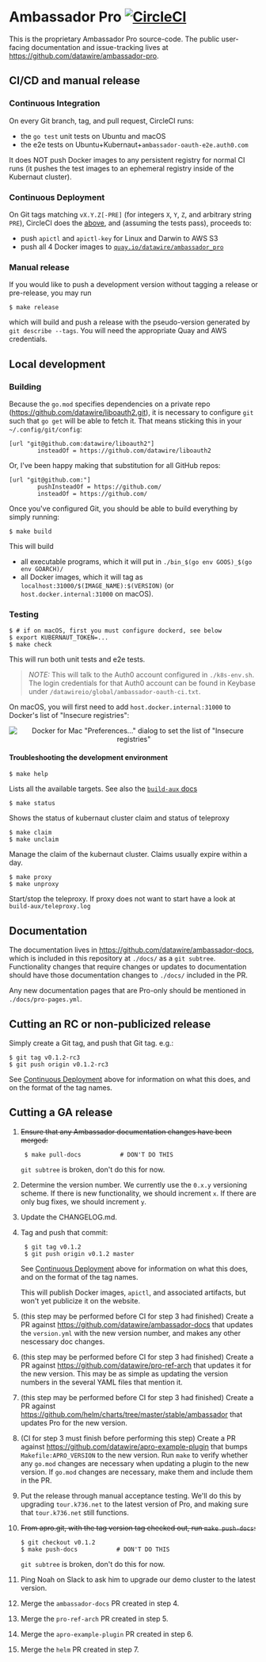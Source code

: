 # Ambassador Pro [![CircleCI](https://circleci.com/gh/datawire/apro.svg?style=svg&circle-token=81544a8dc30c28df7705975ad2dd4bfee63b653b)](https://circleci.com/gh/datawire/apro)

This is the proprietary Ambassador Pro source-code.  The public
user-facing documentation and issue-tracking lives at
<https://github.com/datawire/ambassador-pro>.

## CI/CD and manual release

### Continuous Integration

On every Git branch, tag, and pull request, CircleCI runs:
 - the `go test` unit tests on Ubuntu and macOS
 - the e2e tests on Ubuntu+Kubernaut+`ambassador-oauth-e2e.auth0.com`

It does NOT push Docker images to any persistent registry for normal
CI runs (it pushes the test images to an ephemeral registry inside of
the Kubernaut cluster).

### Continuous Deployment

On Git tags matching `vX.Y.Z[-PRE]` (for integers `X`, `Y`, `Z`, and
arbitrary string `PRE`), CircleCI does the
[above](#continuous-integration), and (assuming the tests pass),
proceeds to:
 - push `apictl` and `apictl-key` for Linux and Darwin to AWS S3
 - push all 4 Docker images to
   [`quay.io/datawire/ambassador_pro`](https://quay.io/repository/datawire/ambassador_pro?tab=tags)

### Manual release

If you would like to push a development version without tagging a
release or pre-release, you may run

    $ make release

which will build and push a release with the pseudo-version generated
by `git describe --tags`.  You will need the appropriate Quay and AWS
credentials.

## Local development

### Building

Because the `go.mod` specifies dependencies on a private repo
(https://github.com/datawire/liboauth2.git), it is necessary to
configure `git` such that `go get` will be able to fetch it.  That
means sticking this in your `~/.config/git/config`:

    [url "git@github.com:datawire/liboauth2"]
            insteadOf = https://github.com/datawire/liboauth2

Or, I've been happy making that substitution for all GitHub repos:

    [url "git@github.com:"]
            pushInsteadOf = https://github.com/
            insteadOf = https://github.com/

Once you've configured Git, you should be able to build everything by
simply running:

    $ make build

This will build
 - all executable programs, which it will put in
   `./bin_$(go env GOOS)_$(go env GOARCH)/`
 - all Docker images, which it will tag as
   `localhost:31000/$(IMAGE_NAME):$(VERSION)` (or
   `host.docker.internal:31000` on macOS).

### Testing

    $ # if on macOS, first you must configure dockerd, see below
    $ export KUBERNAUT_TOKEN=...
    $ make check

This will run both unit tests and e2e tests.

 > *NOTE:* This will talk to the Auth0 account configured in
 > `./k8s-env.sh`.  The login credentials for that Auth0 account can
 > be found in Keybase under
 > `/datawireio/global/ambassador-oauth-ci.txt`.

On macOS, you will first need to add `host.docker.internal:31000` to
Docker's list of "Insecure registries":

<p align="center">
  <img src="./build-aux/docs/docker-cluster-macos-insecure-registries.png" alt="Docker for Mac &quot;Preferences…&quot; dialog to set the list of &quot;Insecure registries&quot;"/>
</p>

#### Troubleshooting the development environment

    $ make help

Lists all the available targets. See also the [`build-aux` docs](./build-aux/docs/intro.md)

    $ make status

Shows the status of kubernaut cluster claim and status of teleproxy

    $ make claim
    $ make unclaim
    
Manage the claim of the kubernaut cluster. Claims usually expire within a day.

    $ make proxy
    $ make unproxy
    
Start/stop the teleproxy. If proxy does not want to start have a look at `build-aux/teleproxy.log`

## Documentation

The documentation lives in
<https://github.com/datawire/ambassador-docs>, which is included in
this repository at `./docs/` as a `git subtree`.  Functionality
changes that require changes or updates to documentation should have
those documentation changes to `./docs/` included in the PR.

Any new documentation pages that are Pro-only should be mentioned in
`./docs/pro-pages.yml`.

## Cutting an RC or non-publicized release

Simply create a Git tag, and push that Git tag.  e.g.:

    $ git tag v0.1.2-rc3
    $ git push origin v0.1.2-rc3

See [Continuous Deployment](#continuous-deployment) above for
information on what this does, and on the format of the tag names.

## Cutting a GA release

1. ~~Ensure that any Ambassador documentation changes have been merged:~~

        $ make pull-docs           # DON'T DO THIS

   `git subtree` is broken, don't do this for now.

2. Determine the version number. We currently use the `0.x.y` versioning
   scheme. If there is new functionality, we should increment `x`. If
   there are only bug fixes, we should increment `y`.

3. Update the CHANGELOG.md.

4. Tag and push that commit:

        $ git tag v0.1.2
        $ git push origin v0.1.2 master

   See [Continuous Deployment](#continuous-deployment) above for
   information on what this does, and on the format of the tag names.

   This will publish Docker images, `apictl`, and associated
   artifacts, but won't yet publicize it on the website.

5. (this step may be performed before CI for step 3 had finished) Create
   a PR against <https://github.com/datawire/ambassador-docs> that
   updates the `version.yml` with the new version number, and makes
   any other nescessary doc changes.

6. (this step may be performed before CI for step 3 had finished)
   Create a PR against <https://github.com/datawire/pro-ref-arch> that
   updates it for the new version.  This may be as simple as updating
   the version numbers in the several YAML files that mention it.

7. (this step may be performed before CI for step 3 had finished) Create
   a PR against <https://github.com/helm/charts/tree/master/stable/ambassador>
   that updates Pro for the new version.

8. (CI for step 3 must finish before performing this step) Create a PR
   against <https://github.com/datawire/apro-example-plugin> that
   bumps `Makefile:APRO_VERSION` to the new version.  Run `make` to
   verify whether any `go.mod` changes are necessary when updating a
   plugin to the new version.  If `go.mod` changes are necessary, make
   them and include them in the PR.

9. Put the release through manual acceptance testing. We'll do this by
   upgrading `tour.k736.net` to the latest version of Pro, and making
   sure that `tour.k736.net` still functions.

10. ~~From apro.git, with the tag version tag checked out, run `make
    push-docs`:~~

        $ git checkout v0.1.2
        $ make push-docs           # DON'T DO THIS

    `git subtree` is broken, don't do this for now.

11. Ping Noah on Slack to ask him to upgrade our demo cluster to the
    latest version.

12. Merge the `ambassador-docs` PR created in step 4.

13. Merge the `pro-ref-arch` PR created in step 5.

14. Merge the `apro-example-plugin` PR created in step 6.

15. Merge the `helm` PR created in step 7.
